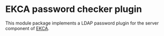 EKCA password checker plugin
============================

This module package implements a LDAP password plugin for the server 
component of [EKCA](https://ekca.stroeder.com).

